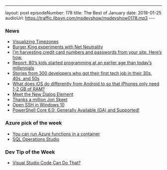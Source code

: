 ---
layout: post
episodeNumber: 178
title: The Best of January
date: 2018-01-25
audioUrl: https://traffic.libsyn.com/msdevshow/msdevshow0178.mp3
--- 

### News

 - [Visualizing Timezones](https://twitter.com/drewmck/status/951595033987235840)
 - [Burger King experiments with Net Neutrality](https://www.businesswire.com/news/home/20180124005145/en/)
 - [I’m harvesting credit card numbers and passwords from your site. Here’s how.](https://hackernoon.com/im-harvesting-credit-card-numbers-and-passwords-from-your-site-here-s-how-9a8cb347c5b5)
 - [Report: 80’s kids started programming at an earlier age than today’s millennials](https://thenextweb.com/dd/2018/01/23/report-80s-kids-started-programming-at-an-earlier-age-than-todays-millennials/)
 - [Stories from 300 developers who got their first tech job in their 30s, 40s, and 50s](https://medium.freecodecamp.org/stories-from-300-developers-who-got-their-first-tech-job-in-their-30s-40s-and-50s-64306eb6bb27)
 - [What does iOS do differently from Android to so that iPhones only need 1-2 GB of RAM?](https://www.reddit.com/r/explainlikeimfive/comments/7pvzmu/eli5_what_does_ios_do_differently_to_android_for/dskn9ir/?context=1)
 - [Meet the New Dialog Element](https://keithjgrant.com/posts/2018/meet-the-new-dialog-element/)
 - [Thanks a million Jon Skeet](https://stackoverflow.blog/2018/01/15/thanks-million-jon-skeet/)
 - [Open SSH in Windows 10](https://blogs.msdn.microsoft.com/commandline/2018/01/22/openssh-in-windows-10/)
 - [PowerShell Core 6.0: Generally Available (GA) and Supported!](https://blogs.msdn.microsoft.com/powershell/2018/01/10/powershell-core-6-0-generally-available-ga-and-supported/)

### Azure pick of the week

 - [You can run Azure functions in a container](https://cmatskas.com/running-azure-functions-anywhere-with-the-power-of-containers/)
 - [SQL Operations Studio](https://docs.microsoft.com/en-us/sql/sql-operations-studio/download)

### Dev Tip of the Week

 - [Visual Studio Code Can Do That?](http://vscodecandothat.com/)
